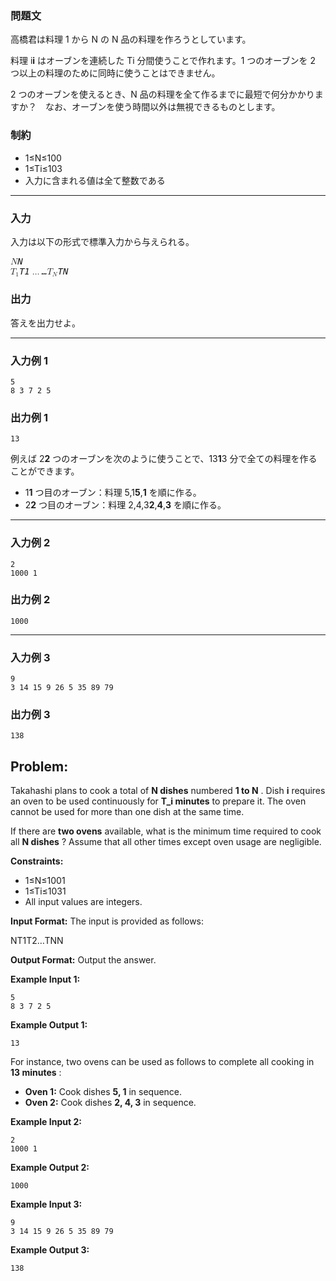 ### 問題文

高橋君は料理 1 から N の N 品の料理を作ろうとしています。

料理 i**i** はオーブンを連続した Ti 分間使うことで作れます。1 つのオーブンを 2 つ以上の料理のために同時に使うことはできません。

2 つのオーブンを使えるとき、N 品の料理を全て作るまでに最短で何分かかりますか？　なお、オーブンを使う時間以外は無視できるものとします。

### 制約

* 1≤N≤100
* 1≤Ti≤103
* 入力に含まれる値は全て整数である

---

### 入力

入力は以下の形式で標準入力から与えられる。

<pre><var><span><span class="katex"><span class="katex-mathml"><math xmlns="http://www.w3.org/1998/Math/MathML"><semantics><mrow><mi>N</mi></mrow></semantics></math></span><span class="katex-html" aria-hidden="true"><span class="base"><span class="strut"></span><span class="mord mathnormal">N</span></span></span></span></span></var>
<var><span><span class="katex"><span class="katex-mathml"><math xmlns="http://www.w3.org/1998/Math/MathML"><semantics><mrow><msub><mi>T</mi><mn>1</mn></msub></mrow></semantics></math></span><span class="katex-html" aria-hidden="true"><span class="base"><span class="strut"></span><span class="mord"><span class="mord mathnormal">T</span><span class="msupsub"><span class="vlist-t vlist-t2"><span class="vlist-r"><span class="vlist"><span class=""><span class="pstrut"></span><span class="sizing reset-size6 size3 mtight"><span class="mord mtight">1</span></span></span></span><span class="vlist-s"></span></span><span class="vlist-r"><span class="vlist"><span class=""></span></span></span></span></span></span></span></span></span></span></var><var><span><span class="katex"><span class="katex-mathml"><math xmlns="http://www.w3.org/1998/Math/MathML"><semantics><mrow><mo>…</mo></mrow></semantics></math></span><span class="katex-html" aria-hidden="true"><span class="base"><span class="strut"></span><span class="minner">…</span></span></span></span></span></var><var><span><span class="katex"><span class="katex-mathml"><math xmlns="http://www.w3.org/1998/Math/MathML"><semantics><mrow><msub><mi>T</mi><mi>N</mi></msub></mrow></semantics></math></span><span class="katex-html" aria-hidden="true"><span class="base"><span class="strut"></span><span class="mord"><span class="mord mathnormal">T</span><span class="msupsub"><span class="vlist-t vlist-t2"><span class="vlist-r"><span class="vlist"><span class=""><span class="pstrut"></span><span class="sizing reset-size6 size3 mtight"><span class="mord mathnormal mtight">N</span></span></span></span><span class="vlist-s"></span></span><span class="vlist-r"><span class="vlist"><span class=""></span></span></span></span></span></span></span></span></span></span></var>
</pre>

### 出力

答えを出力せよ。

---

### 入力例 1

```
5
8 3 7 2 5
```

### 出力例 1

```
13
```

例えば 2**2** つのオーブンを次のように使うことで、13**1**3 分で全ての料理を作ることができます。

* 1**1** つ目のオーブン：料理 5,1**5**,**1** を順に作る。
* 2**2** つ目のオーブン：料理 2,4,3**2**,**4**,**3** を順に作る。

---

### 入力例 2

```
2
1000 1
```

### 出力例 2

```
1000
```

---

### 入力例 3

```
9
3 14 15 9 26 5 35 89 79
```

### 出力例 3

```
138
```



## **Problem:**

Takahashi plans to cook a total of **N dishes** numbered  **1 to N** .
Dish **i** requires an oven to be used continuously for **T_i minutes** to prepare it.
The oven cannot be used for more than one dish at the same time.

If there are **two ovens** available, what is the minimum time required to cook all  **N dishes** ? Assume that all other times except oven usage are negligible.

**Constraints:**

* 1≤N≤1001
* 1≤Ti≤1031
* All input values are integers.

**Input Format:**
The input is provided as follows:

NT1T2…TNN


**Output Format:**
Output the answer.

**Example Input 1:**

```
5  
8 3 7 2 5  
```

**Example Output 1:**

```
13  
```

For instance, two ovens can be used as follows to complete all cooking in  **13 minutes** :

* **Oven 1:** Cook dishes **5, 1** in sequence.
* **Oven 2:** Cook dishes **2, 4, 3** in sequence.

**Example Input 2:**

```
2  
1000 1  
```

**Example Output 2:**

```
1000  
```

**Example Input 3:**

```
9  
3 14 15 9 26 5 35 89 79  
```

**Example Output 3:**

```
138  
```
